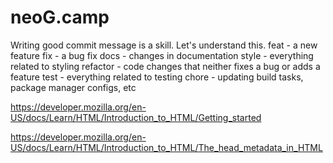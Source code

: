 # neoG.camp
Writing good commit message is a skill. Let's understand this.
feat - a new feature
fix - a bug fix
docs - changes in documentation
style - everything related to styling
refactor - code changes that neither fixes a bug or adds a feature
test - everything related to testing
chore - updating build tasks, package manager configs, etc

https://developer.mozilla.org/en-US/docs/Learn/HTML/Introduction_to_HTML/Getting_started

https://developer.mozilla.org/en-US/docs/Learn/HTML/Introduction_to_HTML/The_head_metadata_in_HTML

